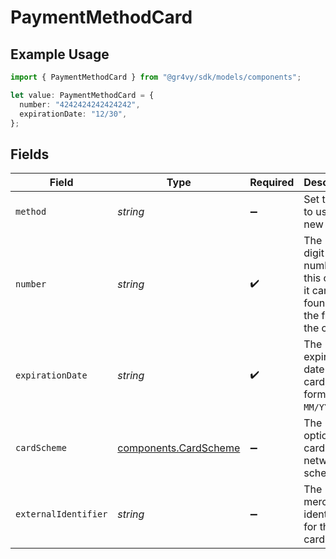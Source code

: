 # PaymentMethodCard

## Example Usage

```typescript
import { PaymentMethodCard } from "@gr4vy/sdk/models/components";

let value: PaymentMethodCard = {
  number: "4242424242424242",
  expirationDate: "12/30",
};
```

## Fields

| Field                                                                             | Type                                                                              | Required                                                                          | Description                                                                       | Example                                                                           |
| --------------------------------------------------------------------------------- | --------------------------------------------------------------------------------- | --------------------------------------------------------------------------------- | --------------------------------------------------------------------------------- | --------------------------------------------------------------------------------- |
| `method`                                                                          | *string*                                                                          | :heavy_minus_sign:                                                                | Set to `card` to use a new card.                                                  | card                                                                              |
| `number`                                                                          | *string*                                                                          | :heavy_check_mark:                                                                | The 13-19 digit number for this card as it can be found on the front of the card. | 4242424242424242                                                                  |
| `expirationDate`                                                                  | *string*                                                                          | :heavy_check_mark:                                                                | The expiration date of the card, formatted `MM/YY`.                               | 12/30                                                                             |
| `cardScheme`                                                                      | [components.CardScheme](../../models/components/cardscheme.md)                    | :heavy_minus_sign:                                                                | The optional card's network scheme.                                               | visa                                                                              |
| `externalIdentifier`                                                              | *string*                                                                          | :heavy_minus_sign:                                                                | The merchant identifier for this card.                                            | card-12345                                                                        |